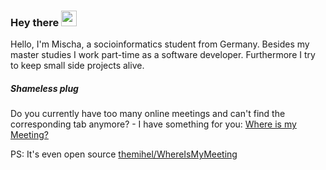 ### Hey there <img src="https://media.giphy.com/media/hvRJCLFzcasrR4ia7z/giphy.gif" width="25px">

Hello, I'm Mischa, a socioinformatics student from Germany. Besides my master studies I work part-time as a software developer. Furthermore I try to keep small side projects alive.

##### Shameless plug
Do you currently have too many online meetings and can't find the corresponding tab anymore? - I have something for you: [Where is my Meeting?](https://chrome.google.com/webstore/detail/where-is-my-meeting/gogioagefecnpkiaoegkobapeklhchni)

PS: It's even open source [themihel/WhereIsMyMeeting](https://github.com/themihel/WhereIsMyMeeting)